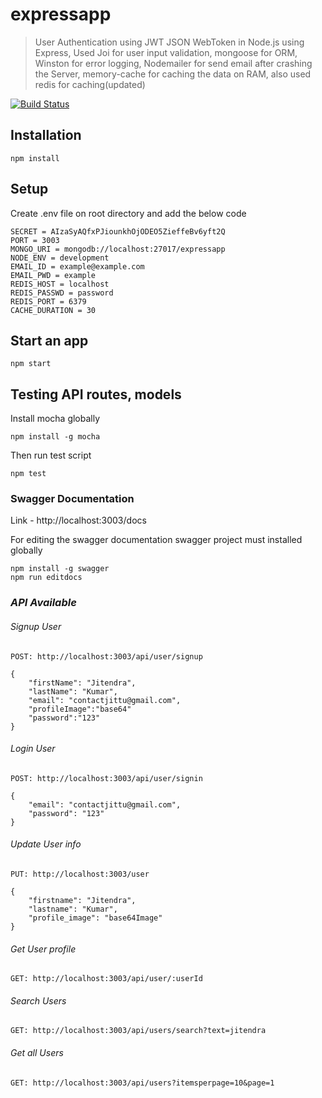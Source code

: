 # expressapp
> User Authentication using JWT JSON WebToken in Node.js using Express, Used Joi for user input validation, mongoose for ORM, Winston for error logging, Nodemailer for send email after crashing the Server, memory-cache for caching the data on RAM, also used redis for caching(updated)

[![Build Status](https://travis-ci.org/contactjittu/expressapp.svg?branch=master)](https://travis-ci.org/contactjittu/expressapp)

## Installation

	npm install

## Setup
Create .env file on root directory and add the below code

	SECRET = AIzaSyAQfxPJiounkhOjODEO5ZieffeBv6yft2Q
	PORT = 3003
	MONGO_URI = mongodb://localhost:27017/expressapp
	NODE_ENV = development
	EMAIL_ID = example@example.com
	EMAIL_PWD = example
	REDIS_HOST = localhost
	REDIS_PASSWD = password
	REDIS_PORT = 6379
	CACHE_DURATION = 30


## Start an app

	npm start

## Testing API routes, models

Install mocha globally

	npm install -g mocha
	
Then run test script

	npm test

### Swagger Documentation

Link - http://localhost:3003/docs

For editing the swagger documentation swagger project must installed globally

	npm install -g swagger
	npm run editdocs

### *API Available*

###### *Signup User*

	POST: http://localhost:3003/api/user/signup

	{
		"firstName": "Jitendra",
		"lastName": "Kumar",
		"email": "contactjittu@gmail.com",
		"profileImage":"base64"
		"password":"123"
	}
  
###### *Login User*

	POST: http://localhost:3003/api/user/signin

	{
		"email": "contactjittu@gmail.com",
		"password": "123"
	}

###### *Update User info*

	PUT: http://localhost:3003/user

	{
		"firstname": "Jitendra",
		"lastname": "Kumar",
		"profile_image": "base64Image"
	}

###### *Get User profile*

	GET: http://localhost:3003/api/user/:userId

###### *Search Users*

	GET: http://localhost:3003/api/users/search?text=jitendra
  
###### *Get all Users*

	GET: http://localhost:3003/api/users?itemsperpage=10&page=1
